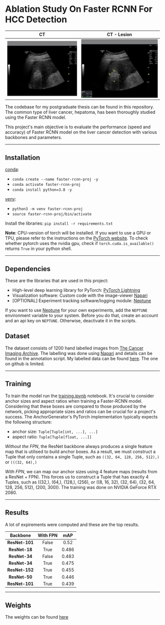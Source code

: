 # Ablation Study On Faster RCNN For HCC Detection

CT             |  CT - Lesion
:-------------------------:|:-------------------------:
![images/Picture1](images/Picture1.jpg)  |  ![images/Picture2](images/Picture2.jpg)


The codebase for my postgraduate thesis can be found in this repository. The common type of liver cancer, hepatoma, has been thoroughly studied using the Faster RCNN model.

This project's main objective is to evaluate the performance (speed and accuracy) of Faster RCNN model on the liver cancer detection with various backbones and parameters.

---

## Installation

[conda](https://docs.conda.io/en/latest/miniconda.html):
- `conda create --name faster-rcnn-proj -y`
- `conda activate faster-rcnn-proj`
- `conda install python=3.8 -y`
        
[venv](https://docs.python.org/3/library/venv.html):
- `python3 -m venv faster-rcnn-proj`
- `source faster-rcnn-proj/bin/activate`



Install the libraries:
   `pip install -r requirements.txt`

**Note**: CPU-version of torch will be installed. If you want to use a GPU or TPU, please refer to the instructions
on the [PyTorch website](https://pytorch.org/). To check whether pytorch uses the nvidia gpu, check
if `torch.cuda.is_available()` returns `True` in your python shell.
   

---


## Dependencies

These are the libraries that are used in this project:

- High-level deep learning library for PyTorch: [PyTorch Lightning](https://www.pytorchlightning.ai/)
- Visualization software: Custom code with the image-viewer [Napari](https://napari.org/)
- [OPTIONAL] Experiment tracking software/logging module: [Neptune](https://neptune.ai/)

If you want to use [Neptune](https://neptune.ai/) for your own experiments, add the `NEPTUNE` environment variable to
your system. Before you do that, create an account and an api key on `NEPTUNE`. Otherwise, deactivate it in the scripts. 

## Dataset

The dataset consists of 1200 hand labelled images from [The Cancer Imaging Archive](https://wiki.cancerimagingarchive.net/pages/viewpage.action?pageId=61080617#61080617bcab02c187174a288dbcbf95d26179e8). The labelling was done using [Napari](https://napari.org/) and details can be found in the annotation script. My labelled data can be found [here](https://drive.google.com/drive/folders/1d7WuqRQSmFah4tBh8Eo2eG-6v3nVvC8K?usp=sharing). The one on github is limited.

---


## Training
To train the model run the [training.ipynb](https://github.com/Ben74x/Ablation-Study-on-F-RCNN-for-HCC-Detection/blob/main/training.ipynb) notebook. It's crucial to consider anchor sizes and aspect ratios when training a Faster-RCNN model. Considering that these boxes are compared to those produced by the network, picking appropriate sizes and ratios can be crucial for a project's success. The AnchorGenerator's PyTorch implementation typically expects the following structure:
- anchor size: `Tuple[Tuple[int, ...], ...]`
- aspect ratio: `Tuple[Tuple[float, ...]]`

*Without the FPN*, the ResNet backbone always produces a single feature map that is utilised to build anchor boxes. As a result, we must construct a Tuple that only contains a single Tuple, such as `((32, 64, 128, 256, 512),)` or `(((32, 64),)`

*With FPN*, we can map our anchor sizes using 4 feature maps (results from a ResNet + FPN). This forces us to construct a Tuple that has exactly 4 Tuples, such as ((32,), (64,), (128,), (256), or ((8, 16, 32), (32, 64), (32, 64, 128, 256, 512), (200, 300)). The training was done on NVIDIA GeForce RTX 2080.


---


## Results
A lot of expirements were computed and these are the top results. 

| Backbone	| With FPN| mAP|
|:-:	|:-:	|:-:	|	
| **ResNet-101** 	| False|0.52|
| **ResNet-18** 	| True|0.486|
| **ResNet-34** 	| False|0.483|
| **ResNet-34** 	| True|0.475|
| **ResNet-152** 	| True|0.455|
| **ResNet-50** 	| True|0.446|
|**ResNet-101**|True|0.439|


---

## Weights
The weights can be found [here](https://drive.google.com/drive/folders/1Xkwz_MUL-f0oPA-h29OZ46XGB71MrIrG?usp=sharing)
